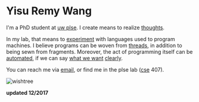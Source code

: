 Yisu Remy Wang
=========

I'm a PhD student at [uw plse][1]. I create means to realize [thoughts][2].

In my lab, that means to [experiment][3] with languages used to program
machines. I believe programs can be woven from [threads][4], in addition to
being sewn from fragments. Moreover, the act of programming itself can be
[automated][5], if we can say [what we want][6] [clearly][7].

You can reach me via [email][8], or find me in 
the plse lab ([cse][9] 407). 

<img src="wishtree.jpg" alt="wishtree" style="max-width:100%;height:auto;">

**updated 12/2017**

[1]: http://uwplse.org
[2]: http://dissonance.remywang.me
[3]: conception-computation.pdf 
[4]: https://doi.org/10.1145/2976002.2976009
[5]: http://metalift.uwplse.org 
[6]: http://privacytools.seas.harvard.edu/files/privacytools/files/remy-final-paper.pdf
[7]: DPEC.pdf
[8]: mailto:remywang@cs.washington.edu
[9]: https://www.cs.washington.edu/contact

